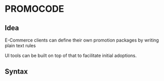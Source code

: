 PROMOCODE
====

## Idea
E-Commerce clients can define their own promotion packages by writing plain text rules

UI tools can be built on top of that to facilitate initial adoptions.

## Syntax